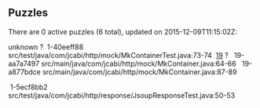 ## Puzzles

There are 0 active puzzles (6 total), updated on 2015-12-09T11:15:02Z:

unknown ?
&nbsp;1-40eeff88 src/test/java/com/jcabi/http/mock/MkContainerTest.java:73-74
&nbsp;[19](https://github.com/jcabi/jcabi-http/issues/19) ?
&nbsp;&nbsp;19-aa7a7497 src/main/java/com/jcabi/http/mock/MkContainer.java:64-66
&nbsp;&nbsp;19-a877bdce src/main/java/com/jcabi/http/mock/MkContainer.java:87-89

&nbsp;1-5ecf8bb2 src/test/java/com/jcabi/http/response/JsoupResponseTest.java:50-53
